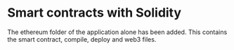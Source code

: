 # Smart contracts with Solidity

The ethereum folder of the application alone has been added. 
This contains the smart contract, compile, deploy and web3 files. 
